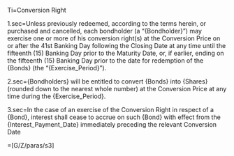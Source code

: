 Ti=Conversion Right

1.sec=Unless previously redeemed, according to the terms herein, or purchased and cancelled, each bondholder (a “{Bondholder}”) may exercise one or more of his conversion right(s) at the Conversion Price on or after the 41st Banking Day following the Closing Date at any time until the fifteenth (15) Banking Day prior to the Maturity Date, or, if earlier, ending on the fifteenth (15) Banking Day prior to the date for redemption of the {Bonds} (the “{Exercise_Period}”).

2.sec={Bondholders} will be entitled to convert {Bonds} into {Shares} (rounded down to the nearest whole number) at the Conversion Price at any time during the {Exercise_Period}.

3.sec=In the case of an exercise of the Conversion Right in respect of a {Bond}, interest shall cease to accrue on such {Bond} with effect from the {Interest_Payment_Date} immediately preceding the relevant Conversion Date

=[G/Z/paras/s3]
